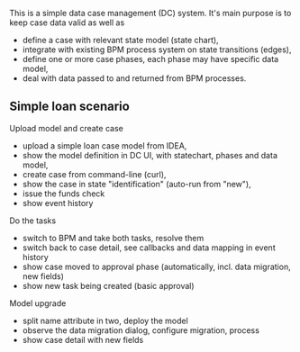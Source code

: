 This is a simple data case management (DC) system. It's main purpose is to keep case data valid as well as

- define a case with relevant state model (state chart),
- integrate with existing BPM process system on state transitions (edges),
- define one or more case phases, each phase may have specific data model,
- deal with data passed to and returned from BPM processes. 

## Simple loan scenario

Upload model and create case
- upload a simple loan case model from IDEA,
- show the model definition in DC UI, with statechart, phases and data model, 
- create case from command-line (curl),
- show the case in state "identification" (auto-run from "new"),
- issue the funds check
- show event history
 
Do the tasks
- switch to BPM and take both tasks, resolve them
- switch back to case detail, see callbacks and data mapping in event history
- show case moved to approval phase (automatically, incl. data migration, new fields)
- show new task being created (basic approval)

Model upgrade
- split name attribute in two, deploy the model
- observe the data migration dialog, configure migration, process
- show case detail with new fields 